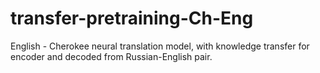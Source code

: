 # transfer-pretraining-Ch-Eng
English - Cherokee neural translation model, with knowledge transfer for encoder and decoded from Russian-English pair. 
